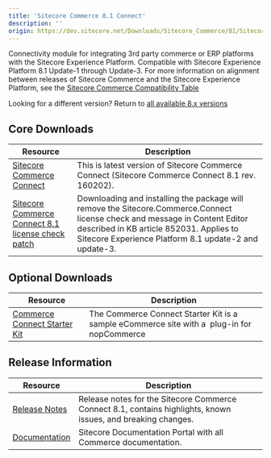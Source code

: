 ```yaml
---
title: 'Sitecore Commerce 8.1 Connect'
description: ''
origin: https://dev.sitecore.net/Downloads/Sitecore_Commerce/81/Sitecore_Commerce_81_Connect.aspx
---
```


Connectivity module for integrating 3rd party commerce or ERP platforms with the Sitecore Experience Platform. Compatible with Sitecore Experience Platform 8.1 Update-1 through Update-3. For more information on alignment between releases of Sitecore Commerce and the Sitecore Experience Platform, see the [Sitecore Commerce Compatibility Table](https://kb.sitecore.net/articles/316437)

Looking for a different version? Return to [all available 8.x versions](/downloads/Sitecore_Commerce)

## Core Downloads

| Resource                                                                                                                                                                                                                                             | Description                                                                                                                                                                                                                     |
| ---------------------------------------------------------------------------------------------------------------------------------------------------------------------------------------------------------------------------------------------------- | ------------------------------------------------------------------------------------------------------------------------------------------------------------------------------------------------------------------------------- |
| [Sitecore Commerce Connect](https://scdp.blob.core.windows.net/downloads/Sitecore%20Commerce/81/Sitecore%20Commerce%2081%20Connect/Secure/Sitecore%20Commerce%20Connect%208.1%20rev.%20160202.zip)                                                   | This is latest version of Sitecore Commerce Connect (Sitecore Commerce Connect 8.1 rev. 160202).                                                                                                                                |
| [Sitecore Commerce Connect 8.1 license check patch](https://scdp.blob.core.windows.net/downloads/Sitecore%20Commerce/81/Sitecore%20Commerce%2081%20Connect/Secure/Sitecore%20Commerce%20Connect%20License%20Check%20Patch%208.1%20rev.%20160627.zip) | Downloading and installing the package will remove the Sitecore.Commerce.Connect license check and message in Content Editor described in KB article 852031. Applies to Sitecore Experience Platform 8.1 update-2 and update-3. |

## Optional Downloads

| Resource                                                                                | Description                                                                                        |
| --------------------------------------------------------------------------------------- | -------------------------------------------------------------------------------------------------- |
| [Commerce Connect Starter Kit](https://github.com/Sitecore/Commerce-Connect-StarterKit) | The Commerce Connect Starter Kit is a sample eCommerce site with a  plug-in for nopCommerce <br /> |

## Release Information

| Resource                                                                                                                                                                       | Description                                                                                                   |
| ------------------------------------------------------------------------------------------------------------------------------------------------------------------------------ | ------------------------------------------------------------------------------------------------------------- |
| [Release Notes](https://scdp.blob.core.windows.net/downloads/Sitecore%20Commerce/81/Sitecore%20Commerce%2081%20Connect/Secure/Sitecore_Commerce_Connect_Release_notes_8_1.pdf) | Release notes for the Sitecore Commerce Connect 8.1, contains highlights, known issues, and breaking changes. |
| [Documentation](https://doc.sitecore.com)                                                                                                                                      | Sitecore Documentation Portal with all Commerce documentation.                                                |
